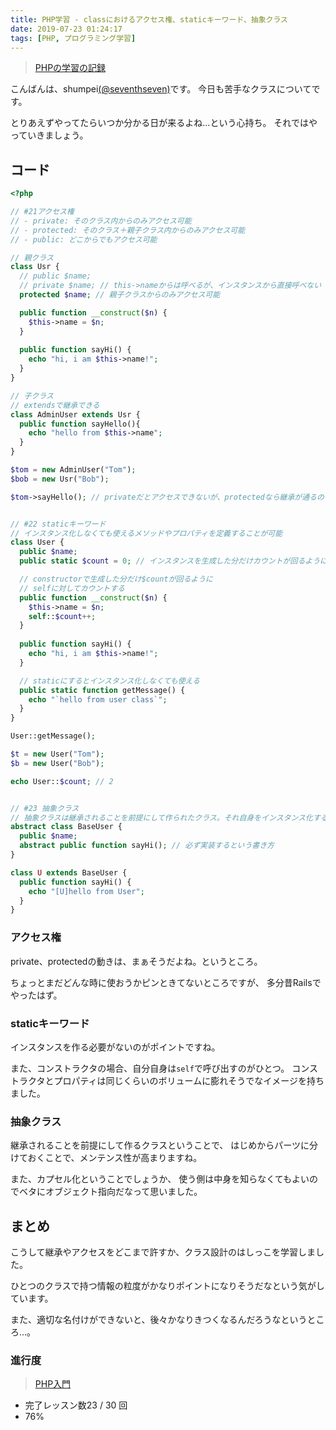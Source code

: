 ```yaml
---
title: PHP学習 - classにおけるアクセス権、staticキーワード、抽象クラス 
date: 2019-07-23 01:24:17
tags: [PHP, プログラミング学習]
---
```


> [PHPの学習の記録](/tags/PHP/)

こんばんは、shumpei[(@seventhseven)](https://twitter.com/seventhseven)です。
今日も苦手なクラスについてです。

とりあえずやってたらいつか分かる日が来るよね…という心持ち。
それではやっていきましょう。

## コード

```php
<?php

// #21アクセス権
// - private: そのクラス内からのみアクセス可能
// - protected: そのクラス＋親子クラス内からのみアクセス可能
// - public: どこからでもアクセス可能

// 親クラス
class Usr {
  // public $name;
  // private $name; // this->nameからは呼べるが、インスタンスから直接呼べない
  protected $name; // 親子クラスからのみアクセス可能

  public function __construct($n) {
    $this->name = $n;
  }
  
  public function sayHi() {
    echo "hi, i am $this->name!";
  }
}

// 子クラス
// extendsで継承できる
class AdminUser extends Usr {
  public function sayHello(){
    echo "hello from $this->name";
  }
}

$tom = new AdminUser("Tom");
$bob = new Usr("Bob");

$tom->sayHello(); // privateだとアクセスできないが、protectedなら継承が通るのでアクセスできる


// #22 staticキーワード
// インスタンス化しなくても使えるメソッドやプロパティを定義することが可能
class User {
  public $name;
  public static $count = 0; // インスタンスを生成した分だけカウントが回るように

  // constructorで生成した分だけ$countが回るように
  // selfに対してカウントする
  public function __construct($n) {
    $this->name = $n;
    self::$count++;
  }
  
  public function sayHi() {
    echo "hi, i am $this->name!";
  }

  // staticにするとインスタンス化しなくても使える
  public static function getMessage() { 
    echo "`hello from user class`";
  }  
}

User::getMessage();

$t = new User("Tom");
$b = new User("Bob");

echo User::$count; // 2


// #23 抽象クラス
// 抽象クラスは継承されることを前提にして作られたクラス。それ自身をインスタンス化することはできない
abstract class BaseUser {
  public $name;
  abstract public function sayHi(); // 必ず実装するという書き方
}

class U extends BaseUser {
  public function sayHi() {
    echo "[U]hello from User";
  }
}
```

### アクセス権
private、protectedの動きは、まぁそうだよね。というところ。

ちょっとまだどんな時に使おうかピンときてないところですが、
多分昔Railsでやったはず。


### staticキーワード
インスタンスを作る必要がないのがポイントですね。

また、コンストラクタの場合、自分自身は`self`で呼び出すのがひとつ。
コンストラクタとプロパティは同じくらいのボリュームに膨れそうでなイメージを持ちました。

### 抽象クラス
継承されることを前提にして作るクラスということで、
はじめからパーツに分けておくことで、メンテンス性が高まりますね。

また、カプセル化ということでしょうか、
使う側は中身を知らなくてもよいのでベタにオブジェクト指向だなって思いました。


## まとめ
こうして継承やアクセスをどこまで許すか、クラス設計のはしっこを学習しました。

ひとつのクラスで持つ情報の粒度がかなりポイントになりそうだなという気がしています。

また、適切な名付けができないと、後々かなりきつくなるんだろうなというところ…。


### 進行度

> [PHP入門](https://dotinstall.com/lessons/basic_php_v2)
  - 完了レッスン数23 / 30 回
  - 76%